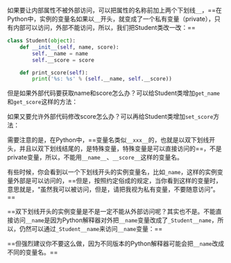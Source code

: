 如果要让内部属性不被外部访问，可以把属性的名称前加上两个下划线`__`，==在Python中，实例的变量名如果以`__`开头，就变成了一个私有变量（private），只有内部可以访问，外部不能访问，所以，我们把Student类改一改：==

```python
class Student(object):
    def __init__(self, name, score):
        self.__name = name
        self.__score = score

    def print_score(self):
        print('%s: %s' % (self.__name, self.__score))
```

但是如果外部代码要获取name和score怎么办？可以给Student类增加`get_name`和`get_score`这样的方法：

如果又要允许外部代码修改score怎么办？可以再给Student类增加`set_score`方法：

需要注意的是，在Python中，==变量名类似`__xxx__`的，也就是以双下划线开头，并且以双下划线结尾的，是特殊变量，特殊变量是可以直接访问的==，不是private变量，所以，不能用`__name__`、`__score__`这样的变量名。

有些时候，你会看到以一个下划线开头的实例变量名，比如`_name`，这样的实例变量外部是可以访问的，==但是，按照约定俗成的规定，当你看到这样的变量时，意思就是，“虽然我可以被访问，但是，请把我视为私有变量，不要随意访问”。==

==双下划线开头的实例变量是不是一定不能从外部访问呢？其实也不是。不能直接访问`__name`是因为Python解释器对外把`__name`变量改成了`_Student__name`，所以，仍然可以通过`_Student__name`来访问`__name`变量：==

==但强烈建议你不要这么做，因为不同版本的Python解释器可能会把`__name`改成不同的变量名。==
